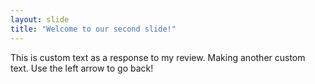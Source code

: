 ```yaml
---
layout: slide
title: "Welcome to our second slide!"
---
```

This is custom text as a response to my review.
Making another custom text.
Use the left arrow to go back!